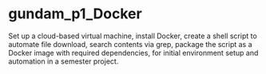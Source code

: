 # gundam_p1_Docker
Set up a cloud-based virtual machine, install Docker, create a shell script to automate file download, search contents via grep, package the script as a Docker image with required dependencies, for initial environment setup and automation in a semester project.
